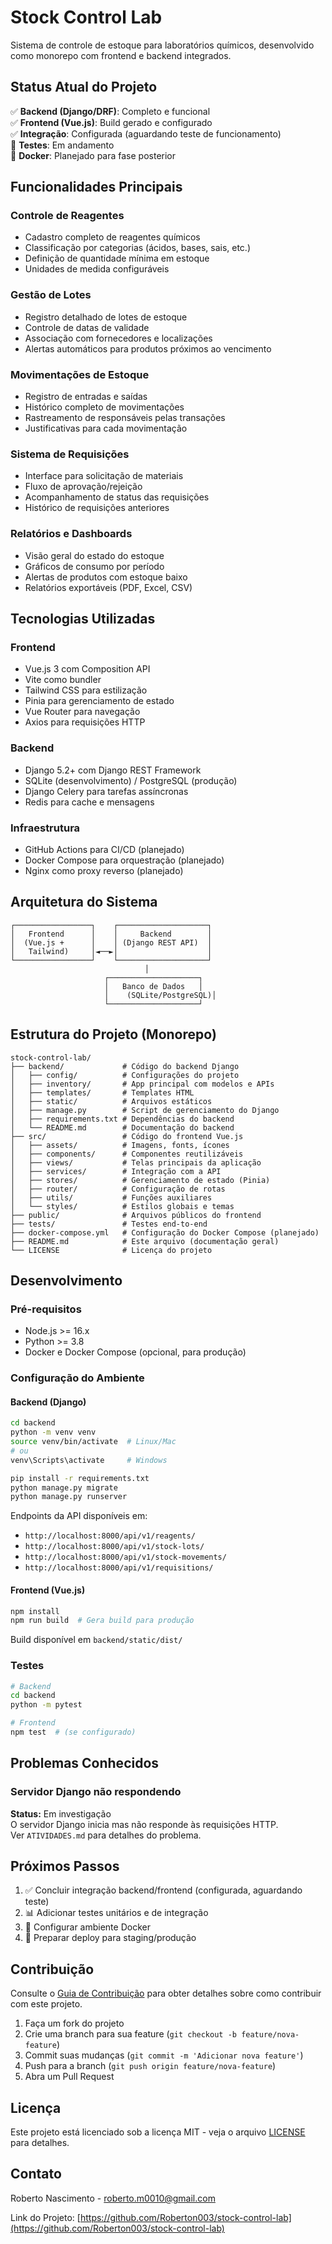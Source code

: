 # Stock Control Lab

Sistema de controle de estoque para laboratórios químicos, desenvolvido como monorepo com frontend e backend integrados.

## Status Atual do Projeto

✅ **Backend (Django/DRF)**: Completo e funcional  
✅ **Frontend (Vue.js)**: Build gerado e configurado  
✅ **Integração**: Configurada (aguardando teste de funcionamento)  
🚧 **Testes**: Em andamento  
📅 **Docker**: Planejado para fase posterior  

## Funcionalidades Principais

### Controle de Reagentes
- Cadastro completo de reagentes químicos
- Classificação por categorias (ácidos, bases, sais, etc.)
- Definição de quantidade mínima em estoque
- Unidades de medida configuráveis

### Gestão de Lotes
- Registro detalhado de lotes de estoque
- Controle de datas de validade
- Associação com fornecedores e localizações
- Alertas automáticos para produtos próximos ao vencimento

### Movimentações de Estoque
- Registro de entradas e saídas
- Histórico completo de movimentações
- Rastreamento de responsáveis pelas transações
- Justificativas para cada movimentação

### Sistema de Requisições
- Interface para solicitação de materiais
- Fluxo de aprovação/rejeição
- Acompanhamento de status das requisições
- Histórico de requisições anteriores

### Relatórios e Dashboards
- Visão geral do estado do estoque
- Gráficos de consumo por período
- Alertas de produtos com estoque baixo
- Relatórios exportáveis (PDF, Excel, CSV)

## Tecnologias Utilizadas

### Frontend
- Vue.js 3 com Composition API
- Vite como bundler
- Tailwind CSS para estilização
- Pinia para gerenciamento de estado
- Vue Router para navegação
- Axios para requisições HTTP

### Backend
- Django 5.2+ com Django REST Framework
- SQLite (desenvolvimento) / PostgreSQL (produção)
- Django Celery para tarefas assíncronas
- Redis para cache e mensagens

### Infraestrutura
- GitHub Actions para CI/CD (planejado)
- Docker Compose para orquestração (planejado)
- Nginx como proxy reverso (planejado)

## Arquitetura do Sistema

```
┌─────────────────┐    ┌────────────────────┐
│   Frontend      │    │     Backend        │
│  (Vue.js +      │    │ (Django REST API)  │
│   Tailwind)     │◄──►│                    │
└─────────────────┘    └────────────────────┘
                              │
                     ┌────────────────────┐
                     │   Banco de Dados   │
                     │    (SQLite/PostgreSQL)│
                     └────────────────────┘
```

## Estrutura do Projeto (Monorepo)

```
stock-control-lab/
├── backend/             # Código do backend Django
│   ├── config/          # Configurações do projeto
│   ├── inventory/       # App principal com modelos e APIs
│   ├── templates/       # Templates HTML
│   ├── static/          # Arquivos estáticos
│   ├── manage.py        # Script de gerenciamento do Django
│   ├── requirements.txt # Dependências do backend
│   └── README.md        # Documentação do backend
├── src/                 # Código do frontend Vue.js
│   ├── assets/          # Imagens, fonts, ícones
│   ├── components/      # Componentes reutilizáveis
│   ├── views/           # Telas principais da aplicação
│   ├── services/        # Integração com a API
│   ├── stores/          # Gerenciamento de estado (Pinia)
│   ├── router/          # Configuração de rotas
│   ├── utils/           # Funções auxiliares
│   └── styles/          # Estilos globais e temas
├── public/              # Arquivos públicos do frontend
├── tests/               # Testes end-to-end
├── docker-compose.yml   # Configuração do Docker Compose (planejado)
├── README.md            # Este arquivo (documentação geral)
└── LICENSE              # Licença do projeto
```

## Desenvolvimento

### Pré-requisitos
- Node.js >= 16.x
- Python >= 3.8
- Docker e Docker Compose (opcional, para produção)

### Configuração do Ambiente

#### Backend (Django)
```bash
cd backend
python -m venv venv
source venv/bin/activate  # Linux/Mac
# ou
venv\Scripts\activate     # Windows

pip install -r requirements.txt
python manage.py migrate
python manage.py runserver
```

Endpoints da API disponíveis em:
- `http://localhost:8000/api/v1/reagents/`
- `http://localhost:8000/api/v1/stock-lots/`
- `http://localhost:8000/api/v1/stock-movements/`
- `http://localhost:8000/api/v1/requisitions/`

#### Frontend (Vue.js)
```bash
npm install
npm run build  # Gera build para produção
```

Build disponível em `backend/static/dist/`

### Testes
```bash
# Backend
cd backend
python -m pytest

# Frontend
npm test  # (se configurado)
```

## Problemas Conhecidos

### Servidor Django não respondendo
**Status:** Em investigação  
O servidor Django inicia mas não responde às requisições HTTP.  
Ver `ATIVIDADES.md` para detalhes do problema.

## Próximos Passos

1. ✅ Concluir integração backend/frontend (configurada, aguardando teste)
2. 📊 Adicionar testes unitários e de integração
3. 🐳 Configurar ambiente Docker
4. 🚀 Preparar deploy para staging/produção

## Contribuição

Consulte o [Guia de Contribuição](CONTRIBUTING.md) para obter detalhes sobre como contribuir com este projeto.

1. Faça um fork do projeto
2. Crie uma branch para sua feature (`git checkout -b feature/nova-feature`)
3. Commit suas mudanças (`git commit -m 'Adicionar nova feature'`)
4. Push para a branch (`git push origin feature/nova-feature`)
5. Abra um Pull Request

## Licença

Este projeto está licenciado sob a licença MIT - veja o arquivo [LICENSE](LICENSE) para detalhes.

## Contato

Roberto Nascimento - roberto.m0010@gmail.com

Link do Projeto: [https://github.com/Roberton003/stock-control-lab](https://github.com/Roberton003/stock-control-lab)